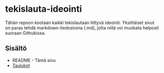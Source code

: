 # tekislauta-ideointi

Tähän repoon kootaan kaikki tekislautaan liittyvä ideointi. Yksittäiset sivut on paras tehdä markdown-tiedostoina (.md), jotta niitä voi muokata helposti suoraan Githubissa.

## Sisältö

* README - Tämä sivu
* [Taulukot](https://github.com/drop-table-ryhmatyo/tekislauta-ideointi/blob/master/Taulukot.md)
